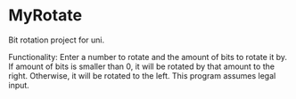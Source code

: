 # MyRotate
Bit rotation project for uni.

Functionality: Enter a number to rotate and the amount of bits to rotate it by.
               If amount of bits is smaller than 0, it will be rotated by that amount to the right. 
               Otherwise, it will be rotated to the left.
               This program assumes legal input.
